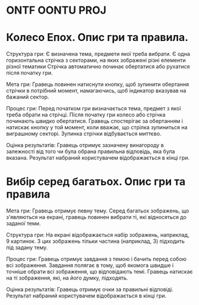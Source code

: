 # ONTF OONTU PROJ

# Колесо Епох. Опис гри та правила.

Структура гри:
    Є визначена тема, предмети якої треба вибрати.
    Є одна горизонтальна стрічка з секторами, на яких зображені різні елементи різної тематики
    Стрічка автоматично починає обертатися або рухатися після початку гри.

Мета гри:
    Гравець повинен натиснути кнопку, щоб зупинити обертання стрічки в потрібний момент, намагаючись, щоб індикатор вказував на бажаний сектор.

Процес гри:
    Перед початком гри визначається тема, предмет з якої треба обрати на стрічці.
    Після початку гри колесо або стрічка починають швидко обертатися.
    Гравець спостерігає за обертанням і натискає кнопку у той момент, коли вважає, що стрілка зупиниться на виграшному секторі.
    Зупинка стрічки відбувається миттєво.

Оцінка результатів:
    Гравець отримує зазначену винагороду в залежності від того чи була обрана правильна відповідь, яка була вказана.
    Результат набраний користувачем відображається в кінці гри.

# Вибір серед багатьох. Опис гри та правила

Мета гри:
  Гравець отримує певну тему.
  Серед багатьох зображень, що з'являються на екрані, гравець повинен вибрати ті, які відносяться до заданої теми.

Структура гри:
  На екрані відображається набір зображень, наприклад, 9 картинок.
  З цих зображень тільки частина (наприклад, 3) підходить під задану тему.

Процес гри:
  Гравець отримує завдання з темою і бачить перед собою всі зображення.
  Завдання полягає в тому, щоб якомога швидше і точніше обрати всі зображення, що відповідають темі.
  Гравець натискає на ті зображення, які, на його думку, підходять.

Оцінка результатів:
  Гравець отримує очки за правильні відповіді.
  Результат набраний користувачем відображається в кінці гри.